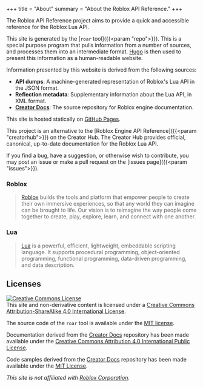 +++
title = "About"
summary = "About the Roblox API Reference."
+++

<section id="about">

The Roblox API Reference project aims to provide a quick and accessible
reference for the Roblox Lua API.

This site is generated by the [`roar` tool]({{<param "repo">}}). This is a
special purpose program that pulls information from a number of sources, and
processes them into an intermediate format. [Hugo](https://gohugo.io) is then
used to present this information as a human-readable website.

Information presented by this website is derived from the following sources:

- **API dumps**: A machine-generated representation of Roblox's Lua API in the
  JSON format.
- **Reflection metadata**: Supplementary information about the Lua API, in XML
  format.
- [**Creator Docs**](https://github.com/Roblox/creator-docs): The source
  repository for Roblox engine documentation.

This site is hosted statically on [GitHub Pages](https://pages.github.com).

This project is an alternative to the [Roblox Engine API Reference]({{<param
"creatorhub">}}) on the Creator Hub. The Creator Hub provides official,
canonical, up-to-date documentation for the Roblox Lua API.

If you find a bug, have a suggestion, or otherwise wish to contribute, you may
post an issue or make a pull request on the [issues
page]({{<param "issues">}}).

</section>
<section id="other">

### Roblox

> [Roblox](https://corp.roblox.com) builds the tools and platform that empower
> people to create their own immersive experiences, so that any world they can
> imagine can be brought to life. Our vision is to reimagine the way people come
> together to create, play, explore, learn, and connect with one another.

### Lua

> [Lua](https://www.lua.org/about.html) is a powerful, efficient, lightweight,
> embeddable scripting language. It supports procedural programming,
> object-oriented programming, functional programming, data-driven programming,
> and data description.

## Licenses

<a rel="license" href="{{<param `license`>}}">
	<img alt="Creative Commons License" style="border-width:0" src="about/license-badge.png"/>
</a><br>This site and non-derivative content is licensed under a <a rel="license" href="{{<param `license`>}}">Creative Commons Attribution-ShareAlike 4.0 International License</a>.

The source code of the `roar` tool is available under the [MIT
license](https://github.com/RobloxAPI/roar/blob/master/LICENSE).

Documentation derived from the [Creator Docs](https://github.com/Roblox/creator-docs) repository has been made available under the [Creative Commons Attribution 4.0 International Public License](https://github.com/Roblox/creator-docs/blob/main/LICENSE).

Code samples derived from the [Creator Docs](https://github.com/Roblox/creator-docs) repository has been made available under the [MIT License](https://github.com/Roblox/creator-docs/blob/main/LICENSE-CODE).

*This site is not affiliated with [Roblox Corporation](https://corp.roblox.com).*

</section>
